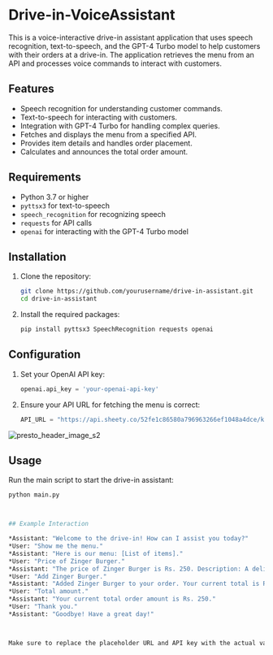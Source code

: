 # Drive-in-VoiceAssistant
This is a voice-interactive drive-in assistant application that uses speech recognition, text-to-speech, and the GPT-4 Turbo model to help customers with their orders at a drive-in. The application retrieves the menu from an API and processes voice commands to interact with customers.
## Features
- Speech recognition for understanding customer commands.
- Text-to-speech for interacting with customers.
- Integration with GPT-4 Turbo for handling complex queries.
- Fetches and displays the menu from a specified API.
- Provides item details and handles order placement.
- Calculates and announces the total order amount.
## Requirements

- Python 3.7 or higher
- `pyttsx3` for text-to-speech
- `speech_recognition` for recognizing speech
- `requests` for API calls
- `openai` for interacting with the GPT-4 Turbo model
## Installation

1. Clone the repository:
    ```bash
    git clone https://github.com/yourusername/drive-in-assistant.git
    cd drive-in-assistant
    ```

2. Install the required packages:
    ```bash
    pip install pyttsx3 SpeechRecognition requests openai
    ```

## Configuration

1. Set your OpenAI API key:
    ```python
    openai.api_key = 'your-openai-api-key'
    ```

2. Ensure your API URL for fetching the menu is correct:
    ```python
    API_URL = "https://api.sheety.co/52fe1c86580a796963266ef1048a4dce/kfcMenu/sheet1"
    ```

![presto_header_image_s2](https://github.com/user-attachments/assets/6c0d5919-6982-422b-bcbb-b4fd9d8c28e6)

## Usage

Run the main script to start the drive-in assistant:

```bash
python main.py



## Example Interaction

*Assistant: "Welcome to the drive-in! How can I assist you today?"
*User: "Show me the menu."
*Assistant: "Here is our menu: [List of items]."
*User: "Price of Zinger Burger."
*Assistant: "The price of Zinger Burger is Rs. 250. Description: A delicious chicken burger."
*User: "Add Zinger Burger."
*Assistant: "Added Zinger Burger to your order. Your current total is Rs. 250."
*User: "Total amount."
*Assistant: "Your current total order amount is Rs. 250."
*User: "Thank you."
*Assistant: "Goodbye! Have a great day!"



Make sure to replace the placeholder URL and API key with the actual values you are using. This `README.md` file provides an overview, installation instructions, configuration details, usage guide, and example interactions for your drive-in assistant project.

